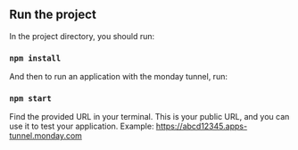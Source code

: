 ## Run the project

In the project directory, you should run:

### `npm install`

And then to run an application with the monday tunnel, run:

### `npm start`

Find the provided URL in your terminal. This is your public URL, and you can use it to test your application.
Example: https://abcd12345.apps-tunnel.monday.com
